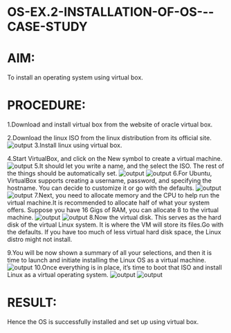 # OS-EX.2-INSTALLATION-OF-OS---CASE-STUDY

# AIM:
To install an operating system using virtual box.

# PROCEDURE:

1.Download and install virtual box from the website of oracle virtual box.

2.Download the linux ISO from the linux distribution from its official site.
![output](./e1.jpeg)
3.Install linux using virtual box.

4.Start VirtualBox, and click on the New symbol to create a virtual machine.
![output](./e2.png)
5.It should let you write a name, and the select the ISO. The rest of the things should be automatically set.
![output](./e3.png)
![output](./e4.png)
6.For Ubuntu, VirtualBox supports creating a username, password, and specifying the hostname. You can decide to customize it or go with the defaults.
![output](./e5.png)
![output](./e6.png)
7.Next, you need to allocate memory and the CPU to help run the virtual machine.It is recommended to allocate half of what your system offers. Suppose you have 16 Gigs of RAM, you can allocate 8 to the virtual machine.
![output](./e7.png)
![output](./e8.png)
8.Now the virtual disk. This serves as the hard disk of the virtual Linux system. It is where the VM will store its files.Go with the defaults. If you have too much of less virtual hard disk space, the Linux distro might not install.

9.You will be now shown a summary of all your selections, and then it is time to launch and initiate installing the Linux OS as a virtual machine.
![output](./e9.png)
10.Once everything is in place, it’s time to boot that ISO and install Linux as a virtual operating system.
![output](./e10.png)
![output](./e11.png)


# RESULT:
Hence the OS is successfully installed and set up using virtual box.